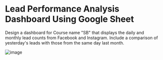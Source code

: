 # Lead Performance Analysis Dashboard Using Google Sheet

Design a dashboard  for Course name "SB" that displays the daily and monthly lead counts from Facebook and Instagram. Include a comparison of yesterday's leads with those from the same day last month.



![image](https://github.com/user-attachments/assets/58aab856-14dc-4b77-9356-8ad14c4f1a33)

